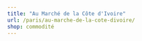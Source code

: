```yaml
---
title: "Au Marché de la Côte d'Ivoire"
url: /paris/au-marche-de-la-cote-divoire/
shop: commodité
---
```

